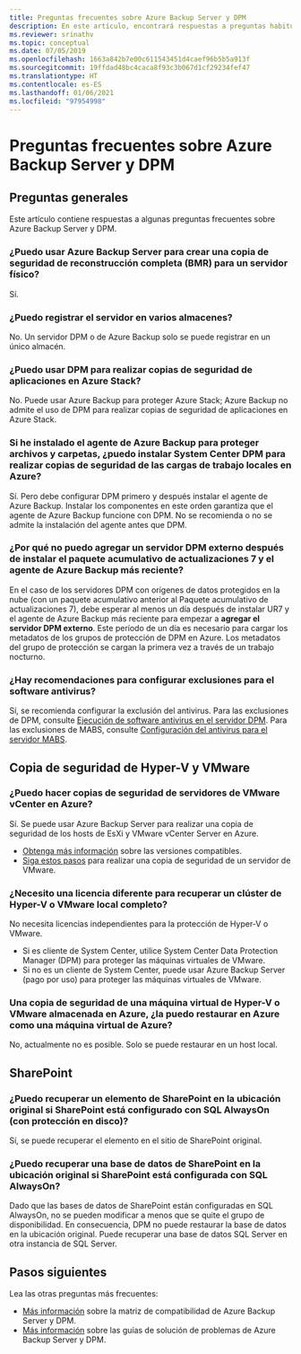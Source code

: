 ```yaml
---
title: Preguntas frecuentes sobre Azure Backup Server y DPM
description: En este artículo, encontrará respuestas a preguntas habituales sobre Microsoft Azure Backup Server (MABS) y DPM (Data Protection Manager).
ms.reviewer: srinathv
ms.topic: conceptual
ms.date: 07/05/2019
ms.openlocfilehash: 1663a842b7e00c611543451d4caef96b5b5a913f
ms.sourcegitcommit: 19ffdad48bc4caca8f93c3b067d1cf29234fef47
ms.translationtype: HT
ms.contentlocale: es-ES
ms.lasthandoff: 01/06/2021
ms.locfileid: "97954998"
---
```

# <a name="azure-backup-server-and-dpm---faq"></a>Preguntas frecuentes sobre Azure Backup Server y DPM

## <a name="general-questions"></a>Preguntas generales

Este artículo contiene respuestas a algunas preguntas frecuentes sobre Azure Backup Server y DPM.

### <a name="can-i-use-azure-backup-server-to-create-a-bare-metal-recovery-bmr-backup-for-a-physical-server"></a>¿Puedo usar Azure Backup Server para crear una copia de seguridad de reconstrucción completa (BMR) para un servidor físico?

Sí.

### <a name="can-i-register-the-server-to-multiple-vaults"></a>¿Puedo registrar el servidor en varios almacenes?

No. Un servidor DPM o de Azure Backup solo se puede registrar en un único almacén.

### <a name="can-i-use-dpm-to-back-up-apps-in-azure-stack"></a>¿Puedo usar DPM para realizar copias de seguridad de aplicaciones en Azure Stack?

No. Puede usar Azure Backup para proteger Azure Stack; Azure Backup no admite el uso de DPM para realizar copias de seguridad de aplicaciones en Azure Stack.

### <a name="if-ive-installed-azure-backup-agent-to-protect-my-files-and-folders-can-i-install-system-center-dpm-to-back-up-on-premises-workloads-to-azure"></a>Si he instalado el agente de Azure Backup para proteger archivos y carpetas, ¿puedo instalar System Center DPM para realizar copias de seguridad de las cargas de trabajo locales en Azure?

Sí. Pero debe configurar DPM primero y después instalar el agente de Azure Backup.  Instalar los componentes en este orden garantiza que el agente de Azure Backup funcione con DPM. No se recomienda o no se admite la instalación del agente antes que DPM.

### <a name="why-cant-i-add-an-external-dpm-server-after-installing-ur7-and-latest-azure-backup-agent"></a>¿Por qué no puedo agregar un servidor DPM externo después de instalar el paquete acumulativo de actualizaciones 7 y el agente de Azure Backup más reciente?

En el caso de los servidores DPM con orígenes de datos protegidos en la nube (con un paquete acumulativo anterior al Paquete acumulativo de actualizaciones 7), debe esperar al menos un día después de instalar UR7 y el agente de Azure Backup más reciente para empezar a **agregar el servidor DPM externo**. Este período de un día es necesario para cargar los metadatos de los grupos de protección de DPM en Azure. Los metadatos del grupo de protección se cargan la primera vez a través de un trabajo nocturno.

### <a name="are-there-recommendations-for-configuring-exclusions-for-antivirus-software"></a>¿Hay recomendaciones para configurar exclusiones para el software antivirus?

Sí, se recomienda configurar la exclusión del antivirus. Para las exclusiones de DPM, consulte [Ejecución de software antivirus en el servidor DPM](/system-center/dpm/run-antivirus-server). Para las exclusiones de MABS, consulte [Configuración del antivirus para el servidor MABS](backup-azure-mabs-troubleshoot.md#configure-antivirus-for-mabs-server).

## <a name="vmware-and-hyper-v-backup"></a>Copia de seguridad de Hyper-V y VMware

### <a name="can-i-back-up-vmware-vcenter-servers-to-azure"></a>¿Puedo hacer copias de seguridad de servidores de VMware vCenter en Azure?

Sí. Se puede usar Azure Backup Server para realizar una copia de seguridad de los hosts de EsXi y VMware vCenter Server en Azure.

- [Obtenga más información](backup-mabs-protection-matrix.md) sobre las versiones compatibles.
- [Siga estos pasos](backup-azure-backup-server-vmware.md) para realizar una copia de seguridad de un servidor de VMware.

### <a name="do-i-need-a-separate-license-to-recover-a-full-on-premises-vmwarehyper-v-cluster"></a>¿Necesito una licencia diferente para recuperar un clúster de Hyper-V o VMware local completo?

No necesita licencias independientes para la protección de Hyper-V o VMware.

- Si es cliente de System Center, utilice System Center Data Protection Manager (DPM) para proteger las máquinas virtuales de VMware.
- Si no es un cliente de System Center, puede usar Azure Backup Server (pago por uso) para proteger las máquinas virtuales de VMware.

### <a name="can-i-restore-a-backup-of-a-hyper-v-or-vmware-vm-stored-in-azure-to-azure-as-an-azure-vm"></a>Una copia de seguridad de una máquina virtual de Hyper-V o VMware almacenada en Azure, ¿la puedo restaurar en Azure como una máquina virtual de Azure?

No, actualmente no es posible. Solo se puede restaurar en un host local.

## <a name="sharepoint"></a>SharePoint

### <a name="can-i-recover-a-sharepoint-item-to-the-original-location-if-sharepoint-is-configured-by-using-sql-alwayson-with-protection-on-disk"></a>¿Puedo recuperar un elemento de SharePoint en la ubicación original si SharePoint está configurado con SQL AlwaysOn (con protección en disco)?

Sí, se puede recuperar el elemento en el sitio de SharePoint original.

### <a name="can-i-recover-a-sharepoint-database-to-the-original-location-if-sharepoint-is-configured-by-using-sql-alwayson"></a>¿Puedo recuperar una base de datos de SharePoint en la ubicación original si SharePoint está configurada con SQL AlwaysOn?

Dado que las bases de datos de SharePoint están configuradas en SQL AlwaysOn, no se pueden modificar a menos que se quite el grupo de disponibilidad. En consecuencia, DPM no puede restaurar la base de datos en la ubicación original. Puede recuperar una base de datos SQL Server en otra instancia de SQL Server.

## <a name="next-steps"></a>Pasos siguientes

Lea las otras preguntas más frecuentes:

- [Más información](backup-support-matrix-mabs-dpm.md) sobre la matriz de compatibilidad de Azure Backup Server y DPM.
- [Más información](backup-azure-mabs-troubleshoot.md) sobre las guías de solución de problemas de Azure Backup Server y DPM.
